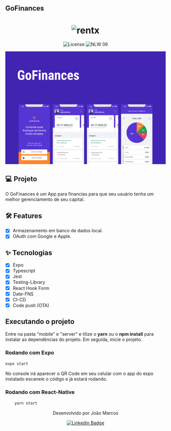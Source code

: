 ## GoFinances


<h1 align="center">
  <img alt="rentx" height="18" title="rentx" src=".github/logo.png" />
</h1>


<p align="center">
  <img alt="License" src="https://img.shields.io/static/v1?label=license&message=MIT&color=dc1637&labelColor=0A1033">

 <img src="https://img.shields.io/static/v1?label=Ignite&message=ReactNative&color=dc1637&labelColor=0A1033" alt="NLW 06" />
</p>

![cover](.github/capa.png)

## 💻 Projeto

O GoFinances é um App para financias para que seu usuário tenha um melhor gerenciamento de seu capital.

## :hammer_and_wrench: Features

- [x] Armazenamento em banco de dados local.
- [x] OAuth com Google e Apple.

## ✨ Tecnologias

- [x] Expo
- [x] Typescript
- [x] Jest
- [x] Testing-Library
- [x] React Hook Form
- [x] Date-FNS
- [x] CI-CD
- [x] Code push (OTA)

## Executando o projeto

Entre na pasta "mobile" e "server" e tilize o **yarn** ou o **npm install** para instalar as dependências do projeto.
Em seguida, inicie o projeto.

### Rodando com Expo

```cl
expo start
```

No console irá aparecer o QR Code em seu celular com o app do expo instalado escaneie o código e já estará rodando.

### Rodando com React-Native

```cl
    yarn start
```

<div align="center">
  <p>Desenvolvido por João Marcos</p>

  [![Linkedin Badge](https://img.shields.io/badge/-João%20Marcos-6633cc?style=flat-square&logo=Linkedin&logoColor=white&link=https://www.linkedin.com/in/rodrigo-gon%C3%A7alves-santana/)](https://www.linkedin.com/in/jo%C3%A3o-marcos-belanga-60b8071b6/)
</div>